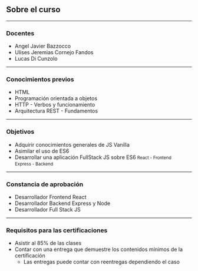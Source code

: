 ## Sobre el curso

----

### Docentes

- Angel Javier Bazzocco
- Ulises Jeremias Cornejo Fandos
- Lucas Di Cunzolo

----

### Conocimientos previos

- HTML
- Programación orientada a objetos
- HTTP - Verbos y funcionamiento
- Arquitectura REST - Fundamentos

----

### Objetivos

- Adquirir conocimientos generales de JS Vanilla
- Asimilar el uso de ES6
- Desarrollar una aplicación FullStack JS sobre ES6
<small>React - Frontend</small><br>
<small>Express - Backend</small>

----

### Constancia de aprobación

- Desarrollador Frontend React
- Desarrollador Backend Express y Node
- Desarrollador Full Stack JS

----

### Requisitos para las certificaciones

- Asistir al 85% de las clases
- Contar con una entrega que demuestre los contenidos mínimos de la certificación
  - Las entregas puede contar con reentregas dependiendo el caso
